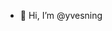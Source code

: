 - 👋 Hi, I’m @yvesning


<!---
yvesning/yvesning is a ✨ special ✨ repository because its `README.md` (this file) appears on your GitHub profile.
You can click the Preview link to take a look at your changes.

- 👀 I’m interested in JavaScript, React, Node.js, and Spring Boot
- 🌱 I’m currently learning React
- 💞️ I’m looking to collaborate on something
- 📫 How to reach me : via email
--->
